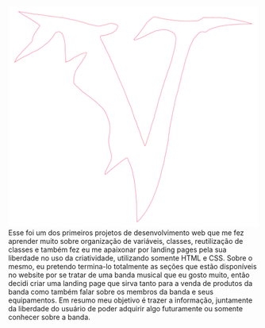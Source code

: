 <img src="/img/vom-symbol.webp">
Esse foi um dos primeiros projetos de desenvolvimento web que me fez aprender muito sobre organização de variáveis, classes, reutilização de classes e também fez eu me apaixonar por landing pages pela sua liberdade no uso da criatividade, utilizando somente HTML e CSS.
Sobre o mesmo, eu pretendo termina-lo totalmente as seções que estão disponíveis no website por se tratar de uma banda musical que eu gosto muito, então decidi criar uma landing page que sirva tanto para a venda de produtos da banda como também falar sobre os membros da
banda e seus equipamentos. Em resumo meu objetivo é trazer a informação, juntamente da liberdade do usuário de poder adquirir algo futuramente ou somente conhecer sobre a banda.
